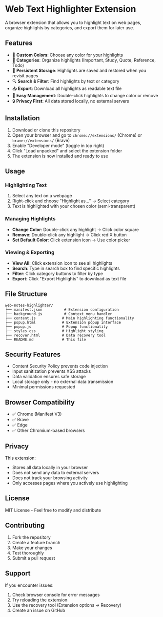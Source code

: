 # Web Text Highlighter Extension

A browser extension that allows you to highlight text on web pages, organize highlights by categories, and export them for later use.

## Features

- 🎨 **Custom Colors**: Choose any color for your highlights
- 📂 **Categories**: Organize highlights (Important, Study, Quote, Reference, Todo)
- 💾 **Persistent Storage**: Highlights are saved and restored when you revisit pages
- 🔍 **Search & Filter**: Find highlights by text or category
- 📤 **Export**: Download all highlights as readable text file
- 🎯 **Easy Management**: Double-click highlights to change color or remove
- 🔒 **Privacy First**: All data stored locally, no external servers

## Installation

1. Download or clone this repository
2. Open your browser and go to `chrome://extensions/` (Chrome) or `brave://extensions/` (Brave)
3. Enable "Developer mode" (toggle in top right)
4. Click "Load unpacked" and select the extension folder
5. The extension is now installed and ready to use

## Usage

### Highlighting Text
1. Select any text on a webpage
2. Right-click and choose "Highlight as..." → Select category
3. Text is highlighted with your chosen color (semi-transparent)

### Managing Highlights
- **Change Color**: Double-click any highlight → Click color square
- **Remove**: Double-click any highlight → Click red X button
- **Set Default Color**: Click extension icon → Use color picker

### Viewing & Exporting
- **View All**: Click extension icon to see all highlights
- **Search**: Type in search box to find specific highlights
- **Filter**: Click category buttons to filter by type
- **Export**: Click "Export Highlights" to download as text file

## File Structure

```
web-notes-highlighter/
├── manifest.json          # Extension configuration
├── background.js          # Context menu handler
├── content.js            # Main highlighting functionality
├── popup.html            # Extension popup interface
├── popup.js              # Popup functionality
├── styles.css            # Highlight styling
├── recover.html          # Data recovery tool
└── README.md             # This file
```

## Security Features

- Content Security Policy prevents code injection
- Input sanitization prevents XSS attacks
- Data validation ensures safe storage
- Local storage only - no external data transmission
- Minimal permissions requested

## Browser Compatibility

- ✅ Chrome (Manifest V3)
- ✅ Brave
- ✅ Edge
- ✅ Other Chromium-based browsers

## Privacy

This extension:
- Stores all data locally in your browser
- Does not send any data to external servers
- Does not track your browsing activity
- Only accesses pages where you actively use highlighting

## License

MIT License - Feel free to modify and distribute

## Contributing

1. Fork the repository
2. Create a feature branch
3. Make your changes
4. Test thoroughly
5. Submit a pull request

## Support

If you encounter issues:
1. Check browser console for error messages
2. Try reloading the extension
3. Use the recovery tool (Extension options → Recovery)
4. Create an issue on GitHub
